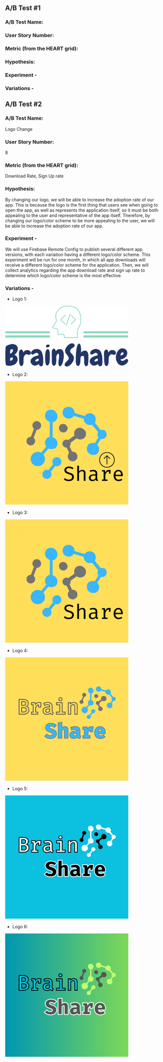 ## A/B Test #1

### A/B Test Name:
### User Story Number:
### Metric (from the HEART grid):
### Hypothesis:
### Experiment -
### Variations -

## A/B Test #2

### A/B Test Name: 
Logo Change
### User Story Number: 
8
### Metric (from the HEART grid): 
Download Rate, Sign Up rate
### Hypothesis: 
By changing our logo, we will be able to increase the adoption rate of our app. This is because the logo is the first thing that users see when going to open the app, as well as represents the application itself, so it must be both appealing to the user and representative of the app itself. Therefore, by changing our logo/color scheme to be more appealing to the user, we will be able to increase the adoption rate of our app.
### Experiment - 
We will use Firebase Remote Config to publish several different app versions, with each variation having a different logo/color scheme. This experiment will be run for one month, in which all app downloads will receive a different logo/color scheme for the application. Then, we will collect analytics regarding the app download rate and sign up rate to determine which logo/color scheme is the most effective.
### Variations -
* Logo 1:
<img src ="../src/Logo1.PNG" width = "400">

* Logo 2:
<img src ="../src/Logo2.PNG" width = "400">

* Logo 3:
<img src ="../src/Logo3.PNG" width = "400">

* Logo 4:
<img src ="../src/Logo4.PNG" width = "400">

* Logo 5:
<img src ="../src/Logo5.PNG" width = "400">

* Logo 6:
<img src ="../src/Logo6.PNG" width = "400">
